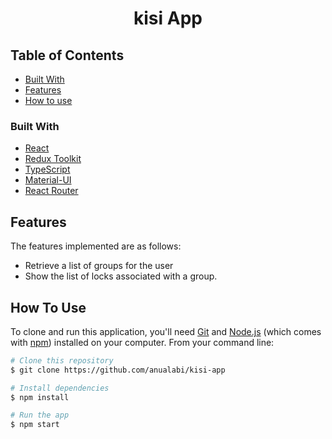 <h1 align="center">kisi App</h1>

## Table of Contents

- [Built With](#built-with)
- [Features](#features)
- [How to use](#how-to-use)

### Built With

- [React](https://reactjs.org/)
- [Redux Toolkit](https://redux-toolkit.js.org/)
- [TypeScript](https://www.typescriptlang.org/)
- [Material-UI](https://mui.com/)
- [React Router](https://reactrouter.com/)

## Features

The features implemented are as follows:

- Retrieve a list of groups for the user
- Show the list of locks associated with a group.

## How To Use

To clone and run this application, you'll need [Git](https://git-scm.com) and [Node.js](https://nodejs.org/en/download/) (which comes with [npm](http://npmjs.com)) installed on your computer. From your command line:

```bash
# Clone this repository
$ git clone https://github.com/anualabi/kisi-app

# Install dependencies
$ npm install

# Run the app
$ npm start
```
